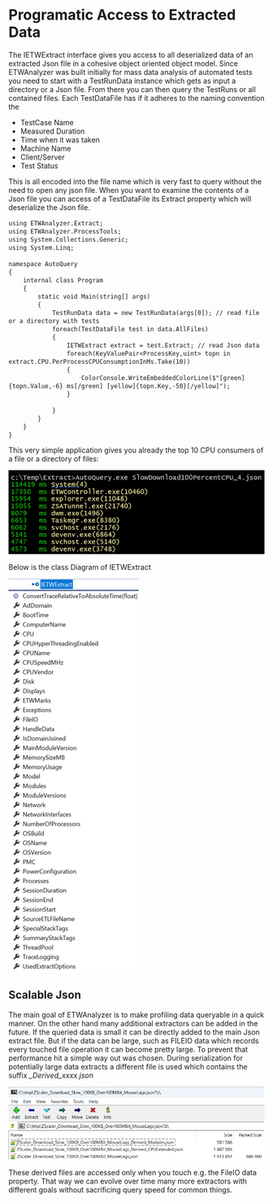 # Programatic Access to Extracted Data

The IETWExtract interface gives you access to all deserialized data of an extracted Json file in a cohesive object
oriented object model. 
Since ETWAnalyzer was built initially for mass data analysis of automated tests you need to start with a TestRunData instance
which gets as input a directory or a Json file. 
From there you can then query the TestRuns or all contained files. 
Each TestDataFile has if it adheres to the naming convention the 
- TestCase Name
- Measured Duration
- Time when it was taken
- Machine Name
- Client/Server 
- Test Status

This is all encoded into the file name which is very fast to query without the need to open any json file. 
When you want to examine the contents of a Json file you can access of a TestDataFile its Extract property which 
will deserialize the Json file.

```
using ETWAnalyzer.Extract;
using ETWAnalyzer.ProcessTools;
using System.Collections.Generic;
using System.Linq;

namespace AutoQuery
{
    internal class Program
    {
        static void Main(string[] args)
        {
            TestRunData data = new TestRunData(args[0]); // read file or a directory with tests
            foreach(TestDataFile test in data.AllFiles)  
            {
                IETWExtract extract = test.Extract; // read Json data
                foreach(KeyValuePair<ProcessKey,uint> topn in extract.CPU.PerProcessCPUConsumptionInMs.Take(10))
                {
                    ColorConsole.WriteEmbeddedColorLine($"[green]{topn.Value,-6} ms[/green] [yellow]{topn.Key,-50}[/yellow]");
                }

            }
        }
    }
}
```

This very simple application gives you already the top 10 CPU consumers of a file or a directory of files:

![](https://raw.githubusercontent.com/Alois-xx/ETWAnalyzer/main/ETWAnalyzer/Documentation/Images/ProgramaticAccess.png "Programatic Access")

Below is the class Diagram of IETWExtract

![Class Diagram of IETWExtract](https://raw.githubusercontent.com/Alois-xx/ETWAnalyzer/main/ETWAnalyzer/Documentation/Images/IETWExtract.png)

## Scalable Json 

The main goal of ETWAnalyzer is to make profiling data queryable in a quick manner. On the other
hand many additional extractors can be added in the future. If the queried data is small it can 
be directly added to the main Json extract file. But if the data can be large, such as FILEIO data
which records every touched file operation it can become pretty large. To prevent that performance hit
a simple way out was chosen. 
During serialization for potentially large data extracts a different file is used which contains
the suffix *_Derived_xxxx.json*

![](https://raw.githubusercontent.com/Alois-xx/ETWAnalyzer/main/ETWAnalyzer/Documentation/Images/ExtractedDataFiles.png)

These derived files are accessed only when you touch e.g. the FileIO data property. That way
we can evolve over time many more extractors with different goals without sacrificing query speed for 
common things. 
